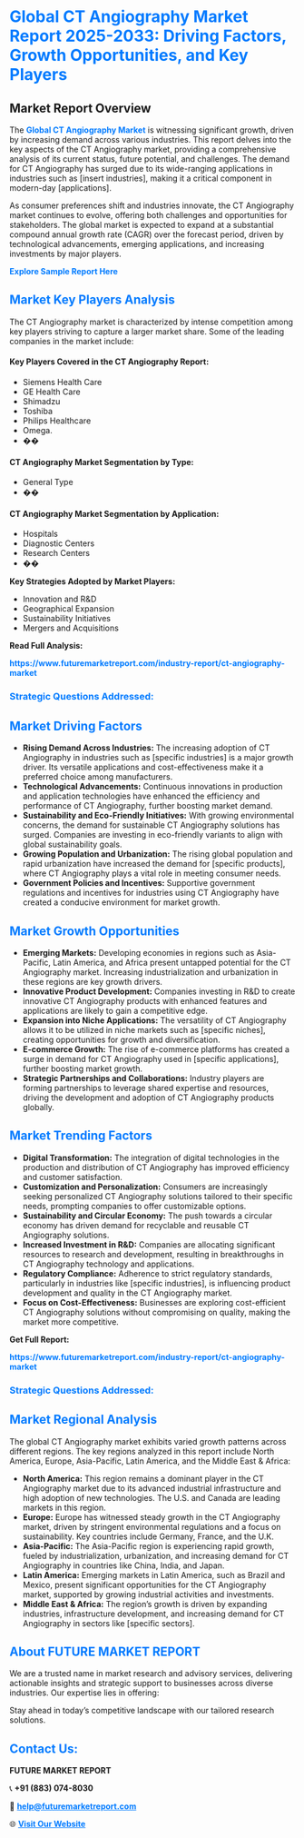 <h1 style="color: #007BFF;">Global CT Angiography Market Report 2025-2033: Driving Factors, Growth Opportunities, and Key Players</h1>

<section id="overview">
<h2>Market Report Overview</h2>
<p>The <a href="https://www.futuremarketreport.com/industry-report/ct-angiography-market" style="color: #007BFF; text-decoration: none;"><strong>Global CT Angiography Market</strong></a> is witnessing significant growth, driven by increasing demand across various industries. This report delves into the key aspects of the CT Angiography market, providing a comprehensive analysis of its current status, future potential, and challenges. The demand for CT Angiography has surged due to its wide-ranging applications in industries such as [insert industries], making it a critical component in modern-day [applications].</p>
<p>As consumer preferences shift and industries innovate, the CT Angiography market continues to evolve, offering both challenges and opportunities for stakeholders. The global market is expected to expand at a substantial compound annual growth rate (CAGR) over the forecast period, driven by technological advancements, emerging applications, and increasing investments by major players.</p>
</section>

<section id="overview">
<p><a href="https://www.futuremarketreport.com/request-sample/reportId=113712" style="color: #007BFF; text-decoration: none;"><strong>Explore Sample Report Here</strong></a></p>
</section>

<section id="key-players">
<h2 style="color: #007BFF;">Market Key Players Analysis</h2>
<p>The CT Angiography market is characterized by intense competition among key players striving to capture a larger market share. Some of the leading companies in the market include:</p>
<h4>Key Players Covered in the CT Angiography Report:</h4>
<ul><li>Siemens Health Care</li><li>GE Health Care</li><li>Shimadzu</li><li>Toshiba</li><li>Philips Healthcare</li><li>Omega.</li><li>��</li></ul>
<h4>CT Angiography Market Segmentation by Type:</h4>
<ul><li>General Type</li><li>��</li></ul>

<h4>CT Angiography Market Segmentation by Application:</h4>
<ul><li>Hospitals</li><li>Diagnostic Centers</li><li>Research Centers</li><li>��</li></ul>
<p><strong>Key Strategies Adopted by Market Players:</strong></p>
<ul>
<li>Innovation and R&D</li>
<li>Geographical Expansion</li>
<li>Sustainability Initiatives</li>
<li>Mergers and Acquisitions</li>
</ul>
</section>

<section>
<p><strong>Read Full Analysis: </strong></p><a href="https://www.futuremarketreport.com/industry-report/ct-angiography-market" style="color: #007BFF; text-decoration: none;"><strong>https://www.futuremarketreport.com/industry-report/ct-angiography-market</strong></a>
<h3 style="color: #007BFF;">Strategic Questions Addressed:</h3>
</section>

<section id="driving-factors">
<h2 style="color: #007BFF;">Market Driving Factors</h2>
<ul>
<li><strong>Rising Demand Across Industries:</strong> The increasing adoption of CT Angiography in industries such as [specific industries] is a major growth driver. Its versatile applications and cost-effectiveness make it a preferred choice among manufacturers.</li>
<li><strong>Technological Advancements:</strong> Continuous innovations in production and application technologies have enhanced the efficiency and performance of CT Angiography, further boosting market demand.</li>
<li><strong>Sustainability and Eco-Friendly Initiatives:</strong> With growing environmental concerns, the demand for sustainable CT Angiography solutions has surged. Companies are investing in eco-friendly variants to align with global sustainability goals.</li>
<li><strong>Growing Population and Urbanization:</strong> The rising global population and rapid urbanization have increased the demand for [specific products], where CT Angiography plays a vital role in meeting consumer needs.</li>
<li><strong>Government Policies and Incentives:</strong> Supportive government regulations and incentives for industries using CT Angiography have created a conducive environment for market growth.</li>
</ul>
</section>

<section id="growth-opportunities">
<h2 style="color: #007BFF;">Market Growth Opportunities</h2>
<ul>
<li><strong>Emerging Markets:</strong> Developing economies in regions such as Asia-Pacific, Latin America, and Africa present untapped potential for the CT Angiography market. Increasing industrialization and urbanization in these regions are key growth drivers.</li>
<li><strong>Innovative Product Development:</strong> Companies investing in R&D to create innovative CT Angiography products with enhanced features and applications are likely to gain a competitive edge.</li>
<li><strong>Expansion into Niche Applications:</strong> The versatility of CT Angiography allows it to be utilized in niche markets such as [specific niches], creating opportunities for growth and diversification.</li>
<li><strong>E-commerce Growth:</strong> The rise of e-commerce platforms has created a surge in demand for CT Angiography used in [specific applications], further boosting market growth.</li>
<li><strong>Strategic Partnerships and Collaborations:</strong> Industry players are forming partnerships to leverage shared expertise and resources, driving the development and adoption of CT Angiography products globally.</li>
</ul>
</section>

<section id="trending-factors">
<h2 style="color: #007BFF;">Market Trending Factors</h2>
<ul>
<li><strong>Digital Transformation:</strong> The integration of digital technologies in the production and distribution of CT Angiography has improved efficiency and customer satisfaction.</li>
<li><strong>Customization and Personalization:</strong> Consumers are increasingly seeking personalized CT Angiography solutions tailored to their specific needs, prompting companies to offer customizable options.</li>
<li><strong>Sustainability and Circular Economy:</strong> The push towards a circular economy has driven demand for recyclable and reusable CT Angiography solutions.</li>
<li><strong>Increased Investment in R&D:</strong> Companies are allocating significant resources to research and development, resulting in breakthroughs in CT Angiography technology and applications.</li>
<li><strong>Regulatory Compliance:</strong> Adherence to strict regulatory standards, particularly in industries like [specific industries], is influencing product development and quality in the CT Angiography market.</li>
<li><strong>Focus on Cost-Effectiveness:</strong> Businesses are exploring cost-efficient CT Angiography solutions without compromising on quality, making the market more competitive.</li>
</ul>
</section>

<section>
<p><strong>Get Full Report: </strong></p><a href="https://www.futuremarketreport.com/industry-report/ct-angiography-market" style="color: #007BFF; text-decoration: none;"><strong>https://www.futuremarketreport.com/industry-report/ct-angiography-market</strong></a>
<h3 style="color: #007BFF;">Strategic Questions Addressed:</h3>
</section>


<section id="regional-analysis">
<h2 style="color: #007BFF;">Market Regional Analysis</h2>
<p>The global CT Angiography market exhibits varied growth patterns across different regions. The key regions analyzed in this report include North America, Europe, Asia-Pacific, Latin America, and the Middle East & Africa:</p>
<ul>
<li><strong>North America:</strong> This region remains a dominant player in the CT Angiography market due to its advanced industrial infrastructure and high adoption of new technologies. The U.S. and Canada are leading markets in this region.</li>
<li><strong>Europe:</strong> Europe has witnessed steady growth in the CT Angiography market, driven by stringent environmental regulations and a focus on sustainability. Key countries include Germany, France, and the U.K.</li>
<li><strong>Asia-Pacific:</strong> The Asia-Pacific region is experiencing rapid growth, fueled by industrialization, urbanization, and increasing demand for CT Angiography in countries like China, India, and Japan.</li>
<li><strong>Latin America:</strong> Emerging markets in Latin America, such as Brazil and Mexico, present significant opportunities for the CT Angiography market, supported by growing industrial activities and investments.</li>
<li><strong>Middle East & Africa:</strong> The region’s growth is driven by expanding industries, infrastructure development, and increasing demand for CT Angiography in sectors like [specific sectors].</li>
</ul>
</section>

<footer>
<h2 style="color: #007BFF;">About FUTURE MARKET REPORT</h2>
<p>We are a trusted name in market research and advisory services, delivering actionable insights and strategic support to businesses across diverse industries. Our expertise lies in offering:</p>

<p>Stay ahead in today’s competitive landscape with our tailored research solutions.</p>

<h2 style="color: #007BFF;">Contact Us:</h2>
<p><strong>FUTURE MARKET REPORT</strong></p>
<p>📞 <strong>+91 (883) 074-8030</strong></p>
<p>📧 <strong><a href="mailto:help@futuremarketreport.com" style="color: #007BFF;">help@futuremarketreport.com</a></strong></p>
<p>🌐 <strong><a href="https://www.futuremarketreport.com/" style="color: #007BFF;">Visit Our Website</a></strong></p>
</footer>